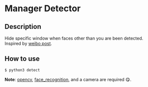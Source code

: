 # Manager Detector

## Description

Hide specific window when faces other than you are been detected. Inspired by [weibo post](http://fx.weico.cc/share/24272383.html?weibo_id=4242250063517925).

## How to use

```bash
$ python3 detect
```

**Note**: [opencv](https://pypi.org/project/opencv-python/), [face_recognition](https://github.com/ageitgey/face_recognition),
and a camera are required 😋.
